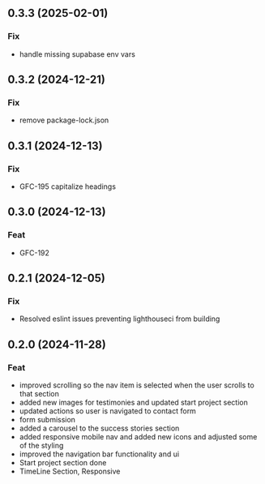 ## 0.3.3 (2025-02-01)

### Fix

- handle missing supabase env vars

## 0.3.2 (2024-12-21)

### Fix

- remove package-lock.json

## 0.3.1 (2024-12-13)

### Fix

- GFC-195 capitalize headings

## 0.3.0 (2024-12-13)

### Feat

- GFC-192

## 0.2.1 (2024-12-05)

### Fix

- Resolved eslint issues preventing lighthouseci from building

## 0.2.0 (2024-11-28)

### Feat

- improved scrolling so the nav item is selected when the user scrolls to that section
- added new images for testimonies and updated start project section
- updated actions so user is navigated to contact form
- form submission
- added a carousel to the success stories section
- added responsive mobile nav and added new icons and adjusted some of the styling
- improved the navigation bar functionality and ui
- Start project section done
- TimeLine Section, Responsive
